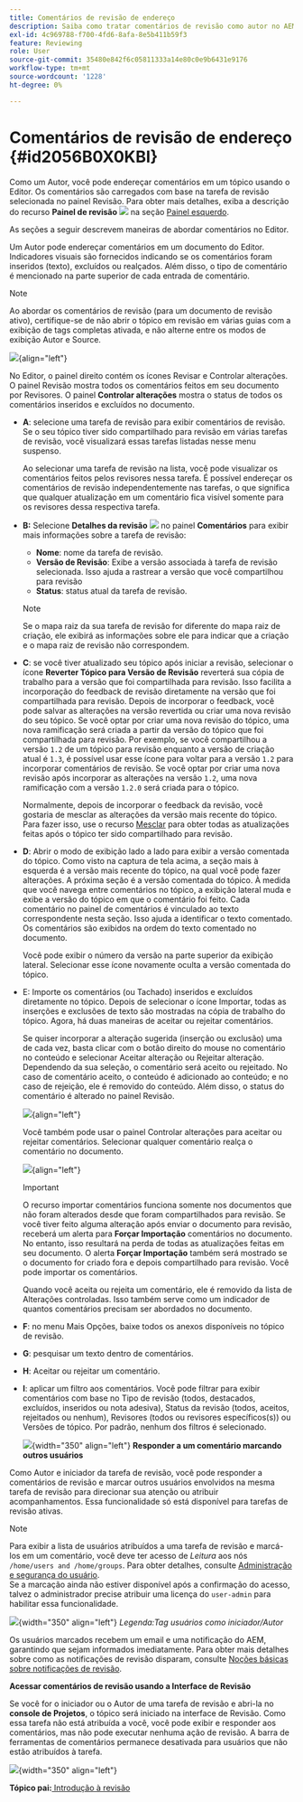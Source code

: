 ```yaml
---
title: Comentários de revisão de endereço
description: Saiba como tratar comentários de revisão como autor no AEM Guides. Descubra como um autor pode editar, filtrar, aceitar ou rejeitar comentários em um documento.
exl-id: 4c969788-f700-4fd6-8afa-8e5b411b59f3
feature: Reviewing
role: User
source-git-commit: 35480e842f6c05811333a14e80c0e9b6431e9176
workflow-type: tm+mt
source-wordcount: '1228'
ht-degree: 0%

---
```


# Comentários de revisão de endereço {#id2056B0X0KBI}

Como um Autor, você pode endereçar comentários em um tópico usando o Editor. Os comentários são carregados com base na tarefa de revisão selecionada no painel Revisão. Para obter mais detalhes, exiba a descrição do recurso **Painel de revisão** ![](images/active-review-tasklist-icon.svg) na seção [Painel esquerdo](../user-guide/web-editor-features.md#id2051EA0M0HS).

As seções a seguir descrevem maneiras de abordar comentários no Editor.

Um Autor pode endereçar comentários em um documento do Editor. Indicadores visuais são fornecidos indicando se os comentários foram inseridos \(texto\), excluídos ou realçados. Além disso, o tipo de comentário é mencionado na parte superior de cada entrada de comentário.

>[!NOTE]
>
> Ao abordar os comentários de revisão \(para um documento de revisão ativo\), certifique-se de não abrir o tópico em revisão em várias guias com a exibição de tags completas ativada, e não alterne entre os modos de exibição Autor e Source.

![](images/comments-page-web-editor_cs-new.png){align="left"}

No Editor, o painel direito contém os ícones Revisar e Controlar alterações. O painel Revisão mostra todos os comentários feitos em seu documento por Revisores. O painel **Controlar alterações** mostra o status de todos os comentários inseridos e excluídos no documento.

- **A**: selecione uma tarefa de revisão para exibir comentários de revisão. Se o seu tópico tiver sido compartilhado para revisão em várias tarefas de revisão, você visualizará essas tarefas listadas nesse menu suspenso.

  Ao selecionar uma tarefa de revisão na lista, você pode visualizar os comentários feitos pelos revisores nessa tarefa. É possível endereçar os comentários de revisão independentemente nas tarefas, o que significa que qualquer atualização em um comentário fica visível somente para os revisores dessa respectiva tarefa.

- **B:** Selecione **Detalhes da revisão** ![](images/active-review-info-icon.svg) no painel **Comentários** para exibir mais informações sobre a tarefa de revisão:

   - **Nome**: nome da tarefa de revisão.
   - **Versão de Revisão**: Exibe a versão associada à tarefa de revisão selecionada. Isso ajuda a rastrear a versão que você compartilhou para revisão
   - **Status**: status atual da tarefa de revisão.

  >[!NOTE]
  >
  > Se o mapa raiz da sua tarefa de revisão for diferente do mapa raiz de criação, ele exibirá as informações sobre ele para indicar que a criação e o mapa raiz de revisão não correspondem.

- **C**: se você tiver atualizado seu tópico após iniciar a revisão, selecionar o ícone **Reverter Tópico para Versão de Revisão** reverterá sua cópia de trabalho para a versão que foi compartilhada para revisão. Isso facilita a incorporação do feedback de revisão diretamente na versão que foi compartilhada para revisão. Depois de incorporar o feedback, você pode salvar as alterações na versão revertida ou criar uma nova revisão do seu tópico. Se você optar por criar uma nova revisão do tópico, uma nova ramificação será criada a partir da versão do tópico que foi compartilhada para revisão. Por exemplo, se você compartilhou a versão `1.2` de um tópico para revisão enquanto a versão de criação atual é `1.3`, é possível usar esse ícone para voltar para a versão `1.2` para incorporar comentários de revisão. Se você optar por criar uma nova revisão após incorporar as alterações na versão `1.2`, uma nova ramificação com a versão `1.2.0` será criada para o tópico.

  Normalmente, depois de incorporar o feedback da revisão, você gostaria de mesclar as alterações da versão mais recente do tópico. Para fazer isso, use o recurso [Mesclar](web-editor-features.md#id205DF04E0HS) para obter todas as atualizações feitas após o tópico ter sido compartilhado para revisão.

- **D**: Abrir o modo de exibição lado a lado para exibir a versão comentada do tópico. Como visto na captura de tela acima, a seção mais à esquerda é a versão mais recente do tópico, na qual você pode fazer alterações. A próxima seção é a versão comentada do tópico. À medida que você navega entre comentários no tópico, a exibição lateral muda e exibe a versão do tópico em que o comentário foi feito. Cada comentário no painel de comentários é vinculado ao texto correspondente nesta seção. Isso ajuda a identificar o texto comentado. Os comentários são exibidos na ordem do texto comentado no documento.

  Você pode exibir o número da versão na parte superior da exibição lateral. Selecionar esse ícone novamente oculta a versão comentada do tópico.

- E: Importe os comentários \(ou Tachado\) inseridos e excluídos diretamente no tópico. Depois de selecionar o ícone Importar, todas as inserções e exclusões de texto são mostradas na cópia de trabalho do tópico. Agora, há duas maneiras de aceitar ou rejeitar comentários.

  Se quiser incorporar a alteração sugerida \(inserção ou exclusão\) uma de cada vez, basta clicar com o botão direito do mouse no comentário no conteúdo e selecionar Aceitar alteração ou Rejeitar alteração. Dependendo da sua seleção, o comentário será aceito ou rejeitado. No caso de comentário aceito, o conteúdo é adicionado ao conteúdo; e no caso de rejeição, ele é removido do conteúdo. Além disso, o status do comentário é alterado no painel Revisão.

  ![](images/import-comment-accept-web-editor_cs-new.png){align="left"}

  Você também pode usar o painel Controlar alterações para aceitar ou rejeitar comentários. Selecionar qualquer comentário realça o comentário no documento.

  ![](images/changes-tab_cs-new.png){align="left"}

  >[!IMPORTANT]
  >
  > O recurso importar comentários funciona somente nos documentos que não foram alterados desde que foram compartilhados para revisão. Se você tiver feito alguma alteração após enviar o documento para revisão, receberá um alerta para **Forçar Importação** comentários no documento. No entanto, isso resultará na perda de todas as atualizações feitas em seu documento. O alerta **Forçar Importação** também será mostrado se o documento for criado fora e depois compartilhado para revisão. Você pode importar os comentários.

  Quando você aceita ou rejeita um comentário, ele é removido da lista de Alterações controladas. Isso também serve como um indicador de quantos comentários precisam ser abordados no documento.

- **F**: no menu Mais Opções, baixe todos os anexos disponíveis no tópico de revisão.
- **G**: pesquisar um texto dentro de comentários.
- **H**: Aceitar ou rejeitar um comentário.

- **I**: aplicar um filtro aos comentários. Você pode filtrar para exibir comentários com base no Tipo de revisão \(todos, destacados, excluídos, inseridos ou nota adesiva\), Status da revisão \(todos, aceitos, rejeitados ou nenhum\), Revisores \(todos ou revisores específicos\(s\)\) ou Versões de tópico. Por padrão, nenhum dos filtros é selecionado.

  ![](images/review-comments-author-filter.png){width="350" align="left"}
  **Responder a um comentário marcando outros usuários**

Como Autor e iniciador da tarefa de revisão, você pode responder a comentários de revisão e marcar outros usuários envolvidos na mesma tarefa de revisão para direcionar sua atenção ou atribuir acompanhamentos. Essa funcionalidade só está disponível para tarefas de revisão ativas.

>[!NOTE]
>
> Para exibir a lista de usuários atribuídos a uma tarefa de revisão e marcá-los em um comentário, você deve ter acesso de *Leitura* aos nós `/home/users and /home/groups`. Para obter detalhes, consulte [Administração e segurança do usuário](../cs-install-guide/user-admin-sec.md#additional-notes-on-user-groups). <br> Se a marcação ainda não estiver disponível após a confirmação do acesso, talvez o administrador precise atribuir uma licença do `user-admin` para habilitar essa funcionalidade.

![](images/tag-users-review.png){width="350" align="left"}
*Legenda:Tag usuários como iniciador/Autor*

Os usuários marcados recebem um email e uma notificação do AEM, garantindo que sejam informados imediatamente. Para obter mais detalhes sobre como as notificações de revisão disparam, consulte [Noções básicas sobre notificações de revisão](./review-understanding-review-notifications.md).

**Acessar comentários de revisão usando a Interface de Revisão**

Se você for o iniciador ou o Autor de uma tarefa de revisão e abri-la no **console de Projetos**, o tópico será iniciado na interface de Revisão. Como essa tarefa não está atribuída a você, você pode exibir e responder aos comentários, mas não pode executar nenhuma ação de revisão. A barra de ferramentas de comentários permanece desativada para usuários que não estão atribuídos à tarefa.

![](images/review-comments-toolbar-disabled.png){width="350" align="left"}

**Tópico pai:**[ Introdução à revisão](review.md)
